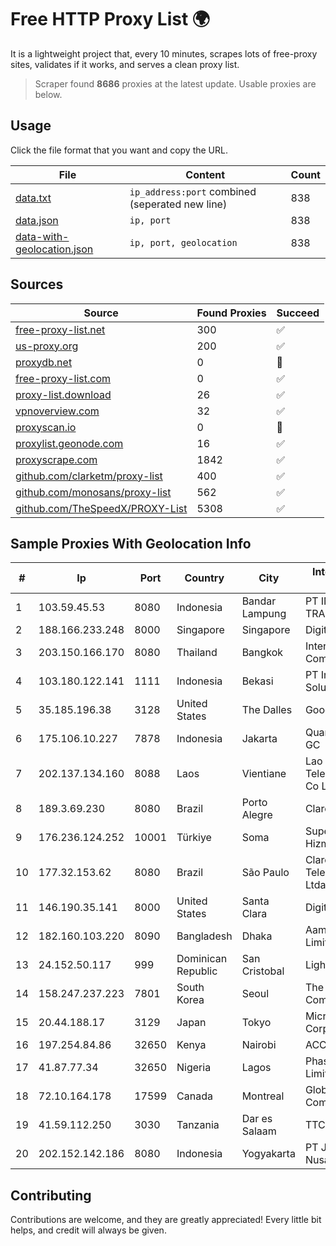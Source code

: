 
# Free HTTP Proxy List 🌍

It is a lightweight project that, every 10 minutes, scrapes lots of free-proxy sites, validates if it works, and serves a clean proxy list.


> Scraper found **8686** proxies at the latest update. Usable proxies are below.

## Usage

Click the file format that you want and copy the URL.


|File|Content|Count|
|----|-------|-----|
|[data.txt](https://raw.githubusercontent.com/themiralay/Proxy-List-World/master/data.txt)|`ip_address:port` combined (seperated new line)|838|
|[data.json](https://raw.githubusercontent.com/themiralay/Proxy-List-World/master/data.json)|`ip, port`|838|
|[data-with-geolocation.json](https://raw.githubusercontent.com/themiralay/Proxy-List-World/master/data-with-geolocation.json)|`ip, port, geolocation`|838|

## Sources

|Source|Found Proxies|Succeed|
|------|-------------|-------|
|[free-proxy-list.net](https://free-proxy-list.net)|300|✅|
|[us-proxy.org](https://www.us-proxy.org)|200|✅|
|[proxydb.net](http://proxydb.net)|0|🚫|
|[free-proxy-list.com](https://free-proxy-list.com/?page=&port=&type%5B%5D=http&type%5B%5D=https&up_time=0&search=Search)|0|✅|
|[proxy-list.download](https://www.proxy-list.download/HTTP)|26|✅|
|[vpnoverview.com](https://vpnoverview.com/privacy/anonymous-browsing/free-proxy-servers)|32|✅|
|[proxyscan.io](https://www.proxyscan.io)|0|🚫|
|[proxylist.geonode.com](https://proxylist.geonode.com/api/proxy-list?limit=300&page=1&sort_by=lastChecked&sort_type=desc&protocols=http,https)|16|✅|
|[proxyscrape.com](https://api.proxyscrape.com/v2/?request=displayproxies&protocol=http&timeout=10000&country=all&ssl=all&anonymity=all)|1842|✅|
|[github.com/clarketm/proxy-list](https://raw.githubusercontent.com/clarketm/proxy-list/master/proxy-list-raw.txt)|400|✅|
|[github.com/monosans/proxy-list](https://raw.githubusercontent.com/monosans/proxy-list/main/proxies/http.txt)|562|✅|
|[github.com/TheSpeedX/PROXY-List](https://raw.githubusercontent.com/TheSpeedX/PROXY-List/master/http.txt)|5308|✅|


## Sample Proxies With Geolocation Info

|#|Ip|Port|Country|City|Internet Service Provider|
|-|--|----|-------|----|-------------------------|
|1|103.59.45.53|8080|Indonesia|Bandar Lampung|PT INDONESIA TRANS NETWORK|
|2|188.166.233.248|8000|Singapore|Singapore|DigitalOcean, LLC|
|3|203.150.166.170|8080|Thailand|Bangkok|Internet Thailand Company Ltd.|
|4|103.180.122.141|1111|Indonesia|Bekasi|PT Indo Telemedia Solusi|
|5|35.185.196.38|3128|United States|The Dalles|Google LLC|
|6|175.106.10.227|7878|Indonesia|Jakarta|Quantum Dist POP GC|
|7|202.137.134.160|8088|Laos|Vientiane|Lao Telecommunication Co Ltd|
|8|189.3.69.230|8080|Brazil|Porto Alegre|Claro S.A.|
|9|176.236.124.252|10001|Türkiye|Soma|Superonline Iletisim Hizmetleri A.S.|
|10|177.32.153.62|8080|Brazil|São Paulo|Claro NXT Telecomunicacoes Ltda|
|11|146.190.35.141|8000|United States|Santa Clara|DigitalOcean, LLC|
|12|182.160.103.220|8090|Bangladesh|Dhaka|Aamra Networks Limited|
|13|24.152.50.117|999|Dominican Republic|San Cristobal|Lightwave S.R.L|
|14|158.247.237.223|7801|South Korea|Seoul|The Constant Company, LLC|
|15|20.44.188.17|3129|Japan|Tokyo|Microsoft Corporation|
|16|197.254.84.86|32650|Kenya|Nairobi|ACCESSKENYA|
|17|41.87.77.34|32650|Nigeria|Lagos|Phase3 Telecom Limited|
|18|72.10.164.178|17599|Canada|Montreal|GloboTech Communications|
|19|41.59.112.250|3030|Tanzania|Dar es Salaam|TTCL|
|20|202.152.142.186|8080|Indonesia|Yogyakarta|PT Jembatan Citra Nusantara|



## Contributing

Contributions are welcome, and they are greatly appreciated! Every
little bit helps, and credit will always be given.

